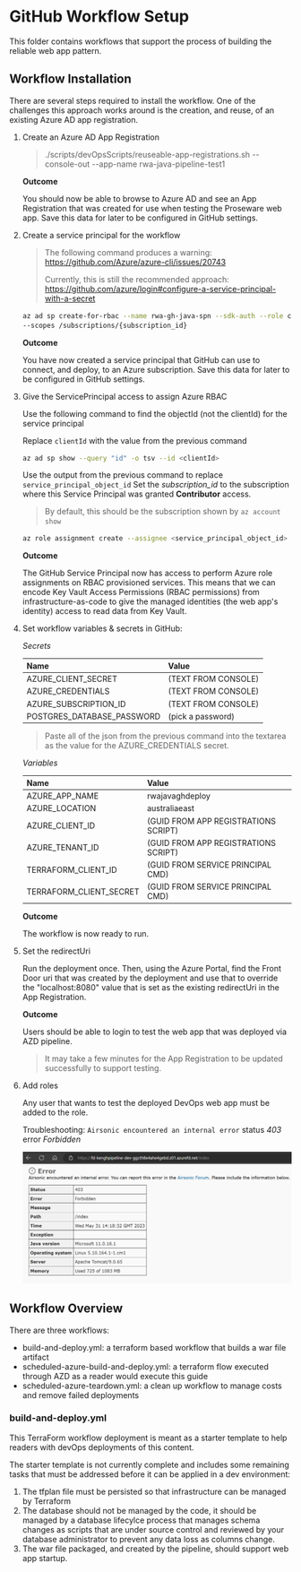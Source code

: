 # GitHub Workflow Setup
This folder contains workflows that support the process of building the reliable web app pattern.

## Workflow Installation
There are several steps required to install the workflow. One of the challenges this approach
works around is the creation, and reuse, of an existing Azure AD app registration.

1. Create an Azure AD App Registration

    > ./scripts/devOpsScripts/reuseable-app-registrations.sh --console-out --app-name rwa-java-pipeline-test1

    **Outcome**

    You should now be able to browse to Azure AD and see an App Registration that was created
    for use when testing the Proseware web app. Save this data for later to be configured
    in GitHub settings.

1. Create a service principal for the workflow

    <!-- TODO: Explore GH Federated Credentials to replace client-secret -->
    > The following command produces a warning:
    >     https://github.com/Azure/azure-cli/issues/20743
    > 
    > Currently, this is still the recommended approach:
    >     https://github.com/azure/login#configure-a-service-principal-with-a-secret

    ```bash
    az ad sp create-for-rbac --name rwa-gh-java-spn --sdk-auth --role contributor \
    --scopes /subscriptions/{subscription_id}
    ```

    **Outcome**

    You have now created a service principal that GitHub can use to connect, and deploy, to an Azure subscription.
    Save this data for later to be configured in GitHub settings.

1. Give the ServicePrincipal access to assign Azure RBAC

    Use the following command to find the objectId (not the clientId) for the service principal

    Replace `clientId` with the value from the previous command
    ```bash
    az ad sp show --query "id" -o tsv --id <clientId>
    ```

    Use the output from the previous command to replace `service_principal_object_id`
    Set the *subscription_id* to the subscription where this Service Principal was granted **Contributor** access.

    > By default, this should be the subscription shown by `az account show`

    ```bash
    az role assignment create --assignee <service_principal_object_id> --role "User Access Administrator" --scope /subscriptions/<subscription_id>
    ```

    **Outcome**

    The GitHub Service Principal now has access to perform Azure role assignments on RBAC provisioned services. This means that we can encode Key Vault Access Permissions (RBAC permissions) from infrastructure-as-code to give the managed identities (the web app's identity) access to read data from Key Vault.

1. Set workflow variables & secrets in GitHub:

    *Secrets*

    |Name                       |Value                |
    |---------------------------|---------------------|
    |AZURE_CLIENT_SECRET        | (TEXT FROM CONSOLE) |
    |AZURE_CREDENTIALS          | (TEXT FROM CONSOLE) |
    |AZURE_SUBSCRIPTION_ID      | (TEXT FROM CONSOLE) |
    |POSTGRES_DATABASE_PASSWORD | (pick a password)   |

    > Paste all of the json from the previous command into the textarea as
        the value for the AZURE_CREDENTIALS secret.

    *Variables*

    |Name                       |Value                                       |
    |---------------------------|--------------------------------------------|
    |AZURE_APP_NAME             | rwajavaghdeploy                            |
    |AZURE_LOCATION             | australiaeast                              |
    |AZURE_CLIENT_ID            | (GUID FROM APP REGISTRATIONS SCRIPT)       |
    |AZURE_TENANT_ID            | (GUID FROM APP REGISTRATIONS SCRIPT)       |
    |TERRAFORM_CLIENT_ID        | (GUID FROM SERVICE PRINCIPAL CMD)          |
    |TERRAFORM_CLIENT_SECRET    | (GUID FROM SERVICE PRINCIPAL CMD)          |

    **Outcome**

    The workflow is now ready to run.


1. Set the redirectUri

    Run the deployment once. Then, using the Azure Portal, find the Front Door uri
    that was created by the deployment and use that to override the "localhost:8080"
    value that is set as the existing redirectUri in the App Registration.

    **Outcome**

    Users should be able to login to test the web app that was deployed via AZD pipeline.

    > It may take a few minutes for the App Registration to be updated successfully to support testing.

1. Add roles

    Any user that wants to test the deployed DevOps web app must be added to the role.

    Troubleshooting: `Airsonic encountered an internal error` status *403* error *Forbidden*

    ![#Image of RBAC Error for 403 Forbidden](../../docs/assets/airsonic-missing-role-assignment-error.png)


## Workflow Overview
There are three workflows:
- build-and-deploy.yml: a terraform based workflow that builds a war file artifact
- scheduled-azure-build-and-deploy.yml: a terraform flow executed through AZD as a reader would execute this guide
- scheduled-azure-teardown.yml: a clean up workflow to manage costs and remove failed deployments

### build-and-deploy.yml

This TerraForm workflow deployment is meant as a starter template to help readers with devOps
deployments of this content.

The starter template is not currently complete and includes some remaining tasks that must
be addressed before it can be applied in a dev environment:

1. The tfplan file must be persisted so that infrastructure can be managed by Terraform
1. The database should not be managed by the code, it should be managed by a database lifecylce process that manages schema changes as scripts that are under source control and reviewed by your database administrator to prevent any data loss as columns change.
1. The war file packaged, and created by the pipeline, should support web app startup.
